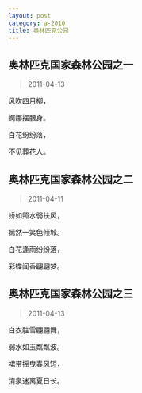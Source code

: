 ```yaml
---
layout: post
category: a-2010
title: 奥林匹克公园
---
```


## 奥林匹克国家森林公园之一 ##

> 2011-04-13

风吹四月柳，

婀娜摆腰身。

白花纷纷落，

不见葬花人。

## 奥林匹克国家森林公园之二 ##

> 2011-04-11

娇如照水弱扶风，

嫣然一笑色倾城。

白花逢雨纷纷落，

彩蝶闻香翩翩梦。

## 奥林匹克国家森林公园之三 ##

> 2011-04-13

白衣胜雪翩翩舞，

弱水如玉粼粼波。

裙带摇曳春风短，

清泉迷离夏日长。
